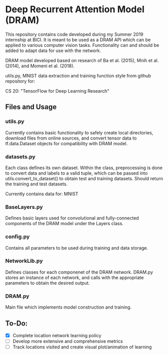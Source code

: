 # Deep Recurrent Attention Model (DRAM)
This repository contains code developed during my Summer 2019 internship at BICI. It is meant to be used
as a DRAM API which can be applied to various computer vision tasks. Functionality can and should be added to
adapt data for use with the network.

DRAM model developed based on research of Ba et al. (2015), Mnih et al. (2014), and Momeni et al. (2018).

utils.py, MNIST data extraction and training function style from github repository for: 

CS 20: "TensorFlow for Deep Learning Research" 

## Files and Usage

### utils.py
Currently contains basic functionality to safely create local directories, download files from online sources,
and convert tensor data to tf.data.Dataset objects for compatibility with DRAM model.

### datasets.py
Each class defines its own dataset. Within the class, preprocessing is done to convert data
and labels to a valid tuple, which can be passed into utils.convert_to_dataset() to obtain test and training datasets. 
Should return the training and test datasets.

Currently contains data for: MNIST

### BaseLayers.py
Defines basic layers used for convolutional and fully-connected components of the DRAM model under the Layers class. 

### config.py
Contains all parameters to be used during training and data storage. 

### NetworkLib.py
Defines classes for each componenet of the DRAM network. DRAM.py stores an instance of each network, and calls
with the appropriate parameters to obtain the desired output.

### DRAM.py
Main file which implements model construction and training. 

## To-Do:
- [x] Complete location network learning policy
- [ ] Develop more extensive and comprehensive metrics
- [ ] Track locations visited and create visual plot/animation of learning
